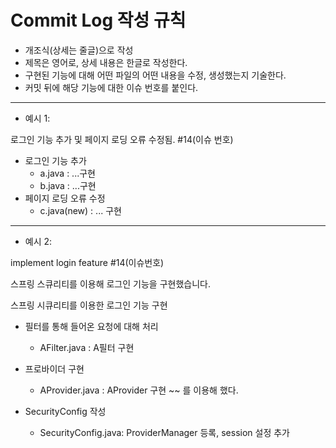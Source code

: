 # Commit Log 작성 규칙

- 개조식(상세는 줄글)으로 작성
- 제목은 영어로, 상세 내용은 한글로 작성한다.
- 구현된 기능에 대해 어떤 파일의 어떤 내용을 수정, 생성했는지 기술한다.
- 커밋 뒤에 해당 기능에 대한 이슈 번호를 붙인다.

- - -

- 예시 1:

 로그인 기능 추가 및 페이지 로딩 오류 수정됨. #14(이슈 번호)
  * 로그인 기능 추가
    - a.java : ...구현
    - b.java : ...구현
  * 페이지 로딩 오류 수정
    - c.java(new) : ... 구현

- - -

- 예시 2:

implement login feature #14(이슈번호)

스프링 스큐리티를 이용해 로그인 기능을 구현했습니다.

스프링 시큐리티를 이용한 로그인 기능 구현

 * 필터를 통해 들어온 요청에 대해 처리
   - AFilter.java : A필터 구현

 * 프로바이더 구현
   - AProvider.java : AProvider 구현 ~~ 를 이용해 했다.

 * SecurityConfig 작성
   - SecurityConfig.java: ProviderManager 등록, session 설정 추가
